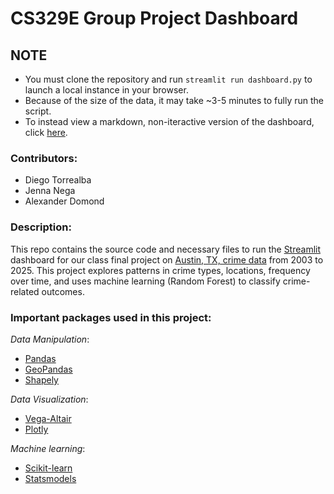 # CS329E Group Project Dashboard

## NOTE

- You must clone the repository and run `streamlit run dashboard.py` to launch a local instance in your browser.
- Because of the size of the data, it may take \~3-5 minutes to fully run the script.
- To instead view a markdown, non-iteractive version of the dashboard, click [here](DASHBOARDMARKDOWN.md).

### **Contributors**:

-   Diego Torrealba
- Jenna Nega
-   Alexander Domond

### **Description**:

This repo contains the source code and necessary files to run the [Streamlit](https://streamlit.io/) dashboard for our class final project on [Austin, TX, crime data](https://data.austintexas.gov/Public-Safety/Crime-Reports/fdj4-gpfu/about_data) from 2003 to 2025. This project explores patterns in crime types, locations, frequency over time, and uses machine learning (Random Forest) to classify crime-related outcomes.

### **Important packages used in this project**:

*Data Manipulation*:

- [Pandas](https://pandas.pydata.org/)
- [GeoPandas](https://geopandas.org/en/stable/)
- [Shapely](https://shapely.readthedocs.io/en/stable/)

*Data Visualization*:

- [Vega-Altair](https://altair-viz.github.io/)
- [Plotly](https://plotly.com/)

*Machine learning*:

- [Scikit-learn](https://scikit-learn.org/stable/)
- [Statsmodels](https://www.statsmodels.org/stable/index.html)